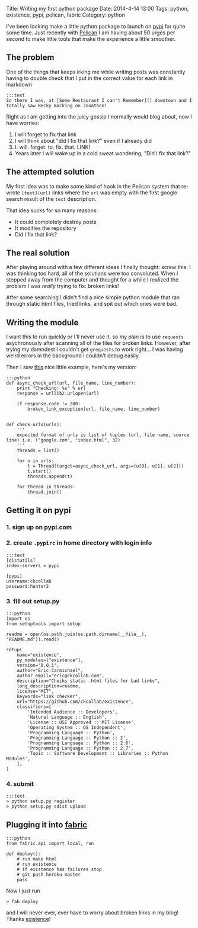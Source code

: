 Title: Writing my first python package
Date: 2014-4-14 13:00
Tags: python, existence, pypi, pelican, fabric
Category: python


I've been looking make a little python package to launch on [pypi](https://pypi.python.org/) for quite some time. Just
recently with [Pelican](http://getpelican.com) I am having about 50 urges per second to make little tools that make the
experience a little smoother.


## The problem

One of the things that keeps irking me while writing posts was constantly having to double check that I put in the
correct value for each link in markdown

    :::text
    So there I was, at [Some Restaurant I can't Remember]() downtown and I totally saw Becky macking on Jonathon!

Right as I am getting into the juicy gossip I normally would blog about, now I have worries:

1. I will forget to fix that link
2. I will think about "did I fix that link?" even if I already did
3. I. will. forget. to. fix. that. LINK!
4. Years later I will wake up in a cold sweat wondering, "Did I fix that link?"


## The attempted solution

My first idea was to make some kind of hook in the Pelican system that re-wrote `[text](url)` links where the `url` was
empty with the first google search result of the `text` description.

That idea sucks for so many reasons:

* It could completely destroy posts
* It modifies the repository
* Did I fix that link?


## The real solution

After playing around with a few different ideas I finally thought: screw this. I was thinking too hard, all of the
solutions were too convoluted. When I stepped away from the computer and thought for a while I realized
the problem I was *really* trying to fix: broken links!

After some searching I didn't find a nice simple python module that ran through static html files, tried links, and spit
out which ones were bad.


## Writing the module

I want this to run quickly or I'll never use it, so my plan is to use `requests` asychronously after scanning all of the
files for broken links. However, after trying my damndest I couldn't get `grequests` to work right... I was having weird
errors in the background I couldn't debug easily.

Then I saw [this](http://stackoverflow.com/a/14369828/2197389) nice little example, here's my version:

    :::python
    def async_check_url(url, file_name, line_number):
        print "Checking: %s" % url
        response = urllib2.urlopen(url)

        if response.code != 200:
            broken_link_exception(url, file_name, line_number)


    def check_urls(urls):
        '''
        expected format of urls is list of tuples (url, file name, source line) i.e. ("google.com", "index.html", 32)
        '''
        threads = list()

        for u in urls:
            t = Thread(target=async_check_url, args=(u[0], u[1], u[2]))
            t.start()
            threads.append(t)

        for thread in threads:
            thread.join()






## Getting it on pypi

### 1. sign up on pypi.com

### 2. create `.pypirc` in home directory with login info

    :::text
    [distutils]
    index-servers = pypi

    [pypi]
    username:ckcollab
    password:hunter2

### 3. fill out setup.py

    :::python
    import os
    from setuptools import setup

    readme = open(os.path.join(os.path.dirname(__file__), "README.md")).read()

    setup(
        name="existence",
        py_modules=["existence"],
        version="0.0.1",
        author="Eric Carmichael",
        author_email="eric@ckcollab.com",
        description="Checks static .html files for bad links",
        long_description=readme,
        license="MIT",
        keywords="link checker",
        url="https://github.com/ckcollab/existence",
        classifiers=[
            'Intended Audience :: Developers',
            'Natural Language :: English',
            'License :: OSI Approved :: MIT License',
            'Operating System :: OS Independent',
            'Programming Language :: Python',
            'Programming Language :: Python :: 2',
            'Programming Language :: Python :: 2.6',
            'Programming Language :: Python :: 2.7',
            'Topic :: Software Development :: Libraries :: Python Modules',
        ],
    )


### 4. submit

    :::text
    > python setup.py register
    > python setup.py sdist upload



## Plugging it into [fabric](http://www.fabfile.org/)

    :::python
    from fabric.api import local, run

    def deploy():
        # run make html
        # run existence
        # if existence has failures stop
        # git push heroku master
        pass





Now I just run

    > fab deploy

and I will never ever, ever have to worry about broken links in my blog! Thanks [existence](https://github.com/ckcollab/existence)!
